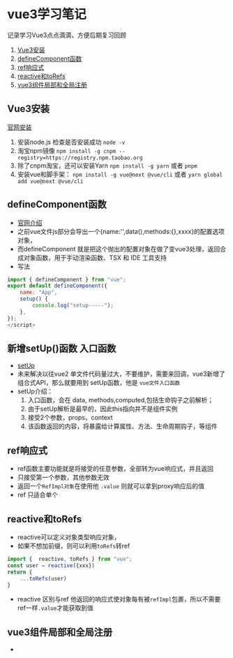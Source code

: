 # vue3学习笔记
记录学习Vue3点点滴滴，方便后期复习回顾

1. [Vue3安装](#Vue3安装)
1. [defineComponent函数](#defineComponent函数)
1. [ref响应式](#ref响应式)
1. [reactive和toRefs](#reactive和toRefs)
1. [vue3组件局部和全局注册](#vue3组件局部和全局注册)

## Vue3安装
[官网安装](https://v3.cn.vuejs.org/guide/installation.html#%E5%8F%91%E5%B8%83%E7%89%88%E6%9C%AC%E8%AF%B4%E6%98%8E)
1. 安装node.js   检查是否安装成功 `node -v`
2. 淘宝npm镜像  `npm install -g cnpm --registry=https://registry.npm.taobao.org`
3. 除了cnpm淘宝，还可以安装Yarn `npm install -g yarn` 或者 `pnpm`
4. 安装vue和脚手架： `npm install -g vue@next @vue/cli` 或者 `yarn global add vue@next @vue/cli`


## defineComponent函数
* [官网介绍](https://v3.cn.vuejs.org/api/global-api.html#definecomponent)
* 之前vue文件js部分会导出一个{name:'',data(),methods:{},xxxx}的配置选项对象，
* 而defineComponent 就是把这个抛出的配置对象在做了变vue3处理，返回合成对象函数，用于手动渲染函数、TSX 和 IDE 工具支持
* 写法
```js
import { defineComponent } from "vue";
export default defineComponent({
    name: "App",
    setup() {
        console.log("setup-----");
    },
});
</script>
```

## 新增setUp()函数 入口函数
* [setUp](https://v3.cn.vuejs.org/guide/composition-api-introduction.html#setup-%E7%BB%84%E4%BB%B6%E9%80%89%E9%A1%B9)
* 未来解决以往vue2 单文件代码量过大，不要维护，需要来回调，vue3新增了 组合式API，那么就要用到 setUp函数，他是 `vue文件入口函数`
* setUp介绍：
    1. 入口函数，会在 data, methods,computed,包括生命钩子之前解析；
    2. 由于setUp解析是最早的，因此this指向并不是组件实例
    3. 接受2个参数，props，context
    4. 该函数返回的内容，将暴露给计算属性、方法、生命周期钩子，等组件

## ref响应式
* ref函数主要功能就是将接受的任意参数，全部转为vue响应式，并且返回
* 只接受第一个参数，其他参数无效
* 返回一个`RefImpl对象`在使用他 `.value` 则就可以拿到proxy响应后的值
* ref 只适合单个

## reactive和toRefs
* reactive可以定义对象类型响应对象，
* 如果不想加前缀，则可以利用`toRefs`转ref
```js
import {  reactive, toRefs } from "vue";
const user = reactive({xxx})
return {
    ...toRefs(user)
}
```
* reactive 区别与ref 他返回的响应式使对象每有被`refImpl`包裹，所以不需要ref一样`.value`才能获取到值

## vue3组件局部和全局注册
* 
